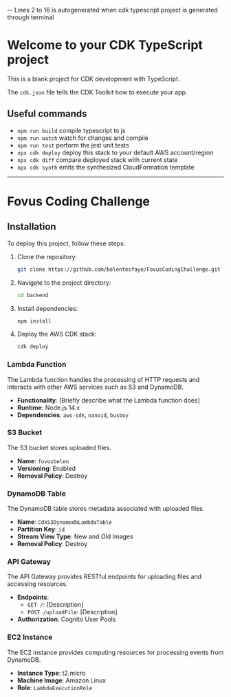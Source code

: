 -- Lines 2 to 16 is autogenerated when cdk typescript project is generated through terminal 
# Welcome to your CDK TypeScript project

This is a blank project for CDK development with TypeScript.

The `cdk.json` file tells the CDK Toolkit how to execute your app.

## Useful commands

* `npm run build`   compile typescript to js
* `npm run watch`   watch for changes and compile
* `npm run test`    perform the jest unit tests
* `npx cdk deploy`  deploy this stack to your default AWS account/region
* `npx cdk diff`    compare deployed stack with current state
* `npx cdk synth`   emits the synthesized CloudFormation template

---
# Fovus Coding Challenge

## Installation

To deploy this project, follow these steps:

1. Clone the repository:

   ```bash
   git clone https://github.com/belentesfaye/FovusCodingChallenge.git
   ```

2. Navigate to the project directory:

   ```bash
   cd backend
   ```

3. Install dependencies:

   ```bash
   npm install
   ```

4. Deploy the AWS CDK stack:

   ```bash
   cdk deploy
   ```

### Lambda Function

The Lambda function handles the processing of HTTP requests and interacts with other AWS services such as S3 and DynamoDB.

- **Functionality**: [Briefly describe what the Lambda function does]
- **Runtime**: Node.js 14.x
- **Dependencies**: `aws-sdk`, `nanoid`, `busboy`

### S3 Bucket

The S3 bucket stores uploaded files.

- **Name**: `fovusbelen`
- **Versioning**: Enabled
- **Removal Policy**: Destroy

### DynamoDB Table

The DynamoDB table stores metadata associated with uploaded files.

- **Name**: `CdkS3DynamodbLambdaTable`
- **Partition Key**: `id`
- **Stream View Type**: New and Old Images
- **Removal Policy**: Destroy

### API Gateway

The API Gateway provides RESTful endpoints for uploading files and accessing resources.

- **Endpoints**:
  - `GET /`: [Description]
  - `POST /uploadFile`: [Description]
- **Authorization**: Cognito User Pools

### EC2 Instance

The EC2 instance provides computing resources for processing events from DynamoDB.

- **Instance Type**: t2.micro
- **Machine Image**: Amazon Linux
- **Role**: `LambdaExecutionRole`

